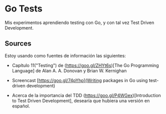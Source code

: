 # Go Tests

Mis experimentos aprendiendo testing con Go, y con tal vez Test Driven Development.

## Sources

Estoy usando como fuentes de información las siguientes:

  - Capítulo 11("Testing") de (https://goo.gl/ZHYt6s)[The Go Programming Language]
  de Alan A. A. Donovan y Brian W. Kernighan

  - Screencast [https://goo.gl/74pYhp](Writing packages in Go using test-driven development)

  - Acerca de la importancia del TDD (https://goo.gl/P4WGex)[Introduction to Test Driven Development], desearía que
  hubiera una versión en español.